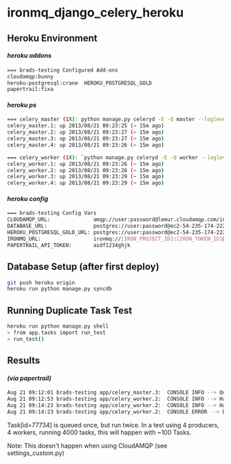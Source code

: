 ironmq_django_celery_heroku
===========================

Heroku Environment
------------------

#### _heroku addons_
```bash
=== brads-testing Configured Add-ons
cloudamqp:bunny
heroku-postgresql:crane  HEROKU_POSTGRESQL_GOLD
papertrail:fixa
```

#### _heroku ps_
```bash
=== celery_master (1X): python manage.py celeryd -E -Q master --loglevel=INFO
celery_master.1: up 2013/08/21 09:23:25 (~ 15m ago)
celery_master.2: up 2013/08/21 09:23:27 (~ 15m ago)
celery_master.3: up 2013/08/21 09:23:27 (~ 15m ago)
celery_master.4: up 2013/08/21 09:23:26 (~ 15m ago)

=== celery_worker (1X): `python manage.py celeryd -E -Q worker --loglevel=INFO`
celery_worker.1: up 2013/08/21 09:23:26 (~ 15m ago)
celery_worker.2: up 2013/08/21 09:23:26 (~ 15m ago)
celery_worker.3: up 2013/08/21 09:23:29 (~ 15m ago)
celery_worker.4: up 2013/08/21 09:23:29 (~ 15m ago)
```

#### _heroku config_
```bash
=== brads-testing Config Vars
CLOUDAMQP_URL:              amqp://user:password@lemur.cloudamqp.com/instance
DATABASE_URL:               postgres://user:password@ec2-54-235-174-222.compute-1.amazonaws.com:5692/database
HEROKU_POSTGRESQL_GOLD_URL: postgres://user:password@ec2-54-235-174-222.compute-1.amazonaws.com:5692/database
IRONMQ_URL:                 ironmq://[IRON_PROJECT_ID]:[IRON_TOKEN_ID]@
PAPERTRAIL_API_TOKEN:       asdf1234ghjk
```

Database Setup (after first deploy)
-----------------------------------

```bash
git push heroku origin
heroku run python manage.py syncdb
```

Running Duplicate Task Test
---------------------------

```bash
heroku run python manage.py shell
> from app.tasks import run_test
> run_test()
```

Results
-------

#### _(via papertrail)_
```bash
Aug 21 09:12:01 brads-testing app/celery_master.3:  CONSOLE INFO --> Queue task: Task[id=77734, name=2.999, complete=False] 
Aug 21 09:12:53 brads-testing app/celery_worker.2:  CONSOLE INFO --> Handle task: Task[id=77734, name=2.999, complete=False] 
Aug 21 09:14:23 brads-testing app/celery_worker.2:  CONSOLE INFO --> Handle task: Task[id=77734, name=2.999, complete=True] 
Aug 21 09:14:23 brads-testing app/celery_worker.2:  CONSOLE ERROR --> Duplicate Task: Task[id=77734, name=2.999, complete=True]
```

Task[id=77734] is queued once, but run twice. 
In a test using 4 producers, 4 workers, running 4000 tasks, this will happen with ~100 Tasks.

Note: This doesn't happen when using CloudAMQP (see settings_custom.py)
